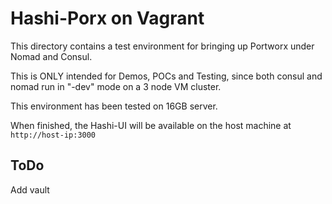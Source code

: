 # Hashi-Porx on Vagrant

This directory contains a test environment for bringing up Portworx
under Nomad and Consul.

This is ONLY intended for Demos, POCs and Testing, 
since both consul and nomad run in "-dev" mode on a 3 node VM cluster.

This environment has been tested on 16GB server.

When finished, the Hashi-UI will be available on the host machine at 
`http://host-ip:3000`

## ToDo
Add vault


